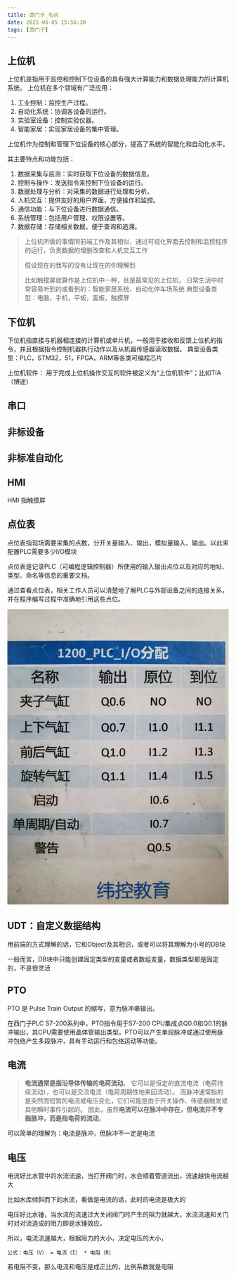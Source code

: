 ```yaml
---
title: 西门子_名词
date: 2025-06-05 15:56:30
tags: [西门子]
---
```


## 上位机

上位机是指用于监控和控制下位设备的具有强大计算能力和数据处理能力的计算机系统。
上位机在多个领域有广泛应用：
1. 工业控制：监控生产过程。
2. 自动化系统：协调各设备的运行。
3. 实验室设备：控制实验仪器。
4. 智能家居：实现家居设备的集中管理。

上位机作为控制和管理下位设备的核心部分，提高了系统的智能化和自动化水平。

其主要特点和功能包括：
1. 数据采集与监测：实时获取下位设备的数据信息。
2. 控制与操作：发送指令来控制下位设备的运行。
3. 数据处理与分析：对采集的数据进行处理和分析。
4. 人机交互：提供友好的用户界面，方便操作和监控。
5. 通信功能：与下位设备进行数据通信。
6. 系统管理：包括用户管理、权限设置等。
7. 数据存储：存储相关数据，便于查询和追溯。

> 上位机所做的事情同前端工作及其相似，通过可视化界面去控制和监控程序的运行，负责数据的增删改查和人机交互工作
>
> 假设现在的我写的没有让现在的你理解到
>
> 比如触摸屏就算作是上位机中一种，且是最常见的上位机，
> 日常生活中时常容易听到的或看到的：智能家居系统、自动化停车场系统
> 典型设备类型：电脑，手机，平板，面板，触摸屏

<!-- more --> 

## 下位机

下位机指直接与机器相连接的计算机或单片机，一般用于接收和反馈上位机的指令，并且根据指令控制机器执行动作以及从机器传感器读取数据。
典型设备类型：PLC，STM32，51，FPGA，ARM等各类可编程芯片

上位机软件：
用于完成上位机操作交互的软件被定义为“上位机软件”；比如TIA（博途）

## 串口
## 非标设备
## 非标准自动化

## HMI
HMI 指触摸屏

## 点位表
点位表指现场需要采集的点数，分开关量输入、输出，模拟量输入、输出。以此来配置PLC需要多少I/O模块

点位表是记录PLC（可编程逻辑控制器）所使用的输入输出点位以及对应的地址、类型、命名等信息的重要文档。

通过查看点位表，相关工作人员可以清楚地了解PLC与外部设备之间的连接关系，并在程序编写过程中准确地引用这些点位。

![点位表](西门子-名词/点位表.png)

## UDT：自定义数据结构
用前端的方式理解的话，它和Object及其相识，或者可以将其理解为小号的DB块

一般而言，DB块中只能创建固定类型的变量或者数组变量，数据类型都是固定的，不是很灵活

## PTO
PTO 是 Pulse Train Output 的缩写，意为脉冲串输出。

在西门子PLC S7-200系列中，PTO指令用于S7-200 CPU集成点Q0.0和Q0.1的脉冲输出，其CPU需要使用晶体管输出类型。PTO可以产生单段脉冲或通过使用脉冲包络产生多段脉冲，具有手动运行和包络运动等功能。

## 电流

> **电流通常是指沿导体传输的电荷流动**。
它可以是恒定的直流电流（电荷持续流动），也可以是交流电流（电荷周期性地来回流动）。
而脉冲通常指的是突然而短暂的电流或电压变化，它们可能是由于开关操作、传感器触发或其他瞬时事件引起的。
因此，虽然**电流可以在脉冲中存在，但电流并不专指脉冲，而是指电荷的流动**。

可以简单的理解为：电流是脉冲，但脉冲不一定是电流

## 电压

电流好比水管中的水流流速，当打开阀门时，水会顺着管道流出，流速越快电流越大

比如水库倾斜而下的水流，看做是电流的话，此时的电流是极大的

电压好比水锤，当水流的流速过大关闭阀门时产生的阻力就越大，水流流速和关门时对对流造成的阻力即是水锤效应，

所以，电流流速越大，根据阻力的大小，决定电压的大小，

    公式：电压（V） = 电流（I） * 电阻（R）

若电阻不变，那么电流和电压是成正比的，比例系数就是电阻